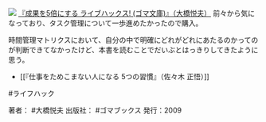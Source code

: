 
[![](https://images-fe.ssl-images-amazon.com/images/I/51jEuW2XJKL._SL160_.jpg)](http://www.amazon.co.jp/exec/obidos/ASIN/4777151220/choiyaki81-22/ref=nosim)
[『成果を5倍にする ライブハックス! (ゴマ文庫)』（大橋悦夫）](http://www.amazon.co.jp/exec/obidos/ASIN/4777151220/choiyaki81-22/ref=nosim)
前々から気になっており、タスク管理について一歩進めたかったので購入。

時間管理マトリクスにおいて、自分の中で明確にどれがどれにあたるのかってのが判断できてなかったけど、本書を読むことでだいぶとはっきりしてきたように思う。

- [[『仕事をためこまない人になる 5つの習慣』（佐々木 正悟）]]

#ライフハック 

著者： #大橋悦夫 
出版社： #ゴマブックス
発行：2009
